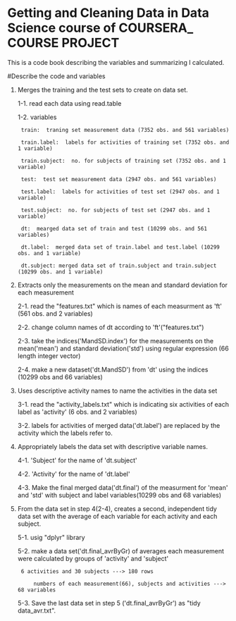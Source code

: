 Getting and Cleaning Data in Data Science course of COURSERA_ COURSE PROJECT
====================================================================================

This is a code book describing the variables and summarizing I calculated.

#Describe the code and variables

1. Merges the training and the test sets to create on data set.

	1-1. read each data using read.table
	
	1-2. variables
	
		train:  traning set measurement data (7352 obs. and 561 variables)
		
		train.label:  labels for activities of training set (7352 obs. and 1 variable)
		
		train.subject:  no. for subjects of training set (7352 obs. and 1 variable)
		
		test:  test set measurement data (2947 obs. and 561 variables)
		
		test.label:  labels for activities of test set (2947 obs. and 1 variable)
		
		test.subject:  no. for subjects of test set (2947 obs. and 1 variable)
		
		dt:  mearged data set of train and test (10299 obs. and 561 variables)
		
		dt.label:  merged data set of train.label and test.label (10299 obs. and 1 variable)
		
		dt.subject: merged data set of train.subject and train.subject (10299 obs. and 1 variable)
		
2. Extracts only the measurements on the mean and standard deviation for each measurement

	2-1. read the "features.txt" which is names of each measurment as 'ft' (561 obs. and 2 variables)
	
	2-2. change column names of dt according to 'ft'("features.txt")
	
	2-3. take the indices('MandSD.index') for the measurements on the mean('mean') and standard deviation('std') using regular expression (66 length integer vector)
	
	2-4. make a new dataset('dt.MandSD') from 'dt' using the indices (10299 obs and 66 variables)
	
3. Uses descriptive activity names to name the activities in the data set

	3-1. read the "activity_labels.txt" which is indicating six activities of each label as 'activity' (6 obs. and 2 variables)
	
	3-2. labels for activities of merged data('dt.label') are replaced by the activity which the labels refer to.
	
4. Appropriately labels the data set with descriptive variable names. 

	4-1. 'Subject' for the name of 'dt.subject' 
	
	4-2. 'Activity' for the name of 'dt.label'
	
	4-3. Make the final merged data('dt.final') of the measurment for 'mean' and 'std' with subject and label variables(10299 obs and 68 variables)
	
5. From the data set in step 4(2-4), creates a second, independent tidy data set with the average of each variable for each activity and each subject.

	5-1. usig "dplyr" library
	
	5-2. make a data set('dt.final_avrByGr) of averages each measurement were calculated by groups of 'activity' and 'subject'
	
		6 activities and 30 subjects ---> 180 rows
		
	        numbers of each measurement(66), subjects and activities ---> 68 variables
	        
	5-3. Save the last data set in step 5 ('dt.final_avrByGr') as "tidy data_avr.txt".
	
